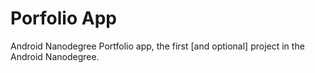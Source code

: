 # Porfolio App
Android Nanodegree Portfolio app, the first [and optional] project in the Android Nanodegree.
